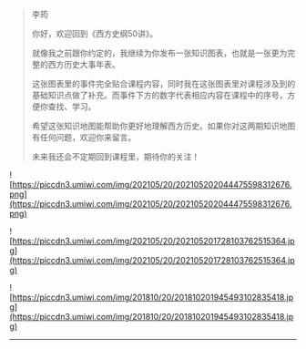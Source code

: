 > 李筠
> 
> 你好，欢迎回到《西方史纲50讲》。
> 
> 就像我之前跟你约定的，我继续为你发布一张知识图表，也就是一张更为完整的西方历史大事年表。
> 
> 这张图表里的事件完全贴合课程内容，同时我在这张图表里对课程涉及到的基础知识点做了补充。而事件下方的数字代表相应内容在课程中的序号，方便你查找、学习。
> 
> 希望这张知识地图能帮助你更好地理解西方历史。如果你对这两期知识地图有任何问题，欢迎你来留言。
> 
> 未来我还会不定期回到课程里，期待你的关注！

![https://piccdn3.umiwi.com/img/202105/20/202105202044475598312676.png](https://piccdn3.umiwi.com/img/202105/20/202105202044475598312676.png)

![https://piccdn3.umiwi.com/img/202105/20/202105201728103762515364.jpg](https://piccdn3.umiwi.com/img/202105/20/202105201728103762515364.jpg)

![https://piccdn3.umiwi.com/img/201810/20/201810201945493102835418.jpg](https://piccdn3.umiwi.com/img/201810/20/201810201945493102835418.jpg)

---
